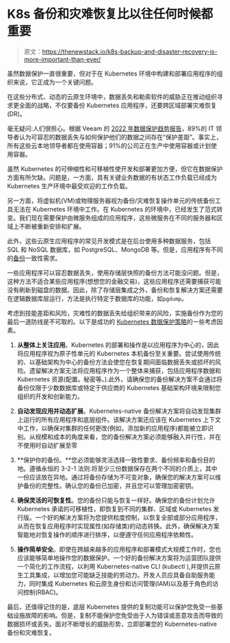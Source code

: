 # K8s 备份和灾难恢复比以往任何时候都重要

> 原文：<https://thenewstack.io/k8s-backup-and-disaster-recovery-is-more-important-than-ever/>

虽然数据保护一直很重要，但对于在 Kubernetes 环境中构建和部署应用程序的组织来说，它正成为一个关键问题。

在这些分布式、动态的云原生环境中，数据丢失和勒索软件的威胁正在推动组织寻求更全面的战略，不仅要备份 Kubernetes 应用程序，还要跨区域部署灾难恢复(DR)。

毫无疑问:人们很担心。根据 Veeam 的 [2022 年数据保护趋势报告](https://www.veeam.com/wp-data-protection-trends-report.html)，89%的 IT 领导者认为可容忍的数据丢失与如何保护他们的数据之间存在“保护差距”。事实上，所有这些云本地领导者都在使用容器；91%的公司正在生产中使用容器或计划使用容器。

虽然 Kubernetes 的可伸缩性和可移植性使开发和部署更加方便，但它在数据保护方面有所欠缺。问题是，一方面，具有关键业务数据的有状态工作负载已经成为 Kubernetes 生产环境中最受欢迎的工作负载。

另一方面，将虚拟机(VM)或物理服务器视为备份/灾难恢复操作单元的传统备份工具无法在 Kubernetes 环境中工作。在 Kubernetes 的环境中，已经发生了范式转变。我们现在需要保护由微服务组成的应用程序，这些微服务在不同的服务器和区域上不断被重新安排和扩展。

此外，这些云原生应用程序的常见开发模式是在后台使用多种数据服务，包括 SQL 和 NoSQL 数据库，如 PostgreSQL、MongoDB 等。但是，应用程序有不同的[备份](https://thenewstack.io/the-whys-whens-and-wherefores-of-kubernetes-backup/)一致性需求。

一些应用程序可以容忍数据丢失，使用存储层快照的备份方法可能没问题。但是，这种方法不适合某些应用程序(想想您的金融交易)，这些应用程序还需要捕获可能没有刷新到磁盘的数据。因此，除了存储层集成之外，备份和恢复解决方案还需要在逻辑数据库层运行，方法是执行特定于数据库的功能，如`pgdump`。

考虑到技能差距和风险，灾难性的数据丢失给组织带来的风险，实施备份作为您的最后一道防线是不可取的。以下是成功的 [Kubernetes 数据保护策略](https://thenewstack.io/the-data-protection-challenges-of-kubernetes/)的一些考虑因素。

1.  **从整体上关注应用**。Kubernetes 的部署和操作是以应用程序为中心的，因此将应用程序视为原子性单元的 Kubernetes 本机备份至关重要。尝试使用传统的、以基础架构为中心的备份方法会使您在恢复期间面临数据丢失或损坏的风险。遗留解决方案无法将应用程序作为一个整体来捕获，包括应用程序数据和 Kubernetes 资源(配置。秘密等。).此外，请确保您的备份解决方案不会通过将备份仅限于少数数据库或特定于供应商的 Kubernetes 基础架构环境来限制您组织的开发和创新能力。

2.  **自动发现应用并动态扩展**。Kubernetes-native 备份解决方案将自动发现集群上运行的所有应用程序和底层组件。该解决方案还应该在 Kubernetes 上下文中工作，以确保对集群的任何更改(例如，添加新的应用程序)都能被立即识别。从规模和成本的角度来看，您的备份解决方案必须能够融入并行性，并在不使用时自动扩展至零
3.  **保护你的备份。**您必须能够灵活选择一致性要求、备份频率和备份目的地。遵循永恒的 3-2-1 法则:将至少三份数据保存在两个不同的介质上，其中一份应该放在异地。通过将备份存储为不可变对象，确保您的解决方案可以维护备份的完整性。确认您的备份已加密，并且您可以管理加密密钥。

4.  **确保灵活的可恢复性**。您的备份只能与恢复一样好。确保您的备份计划允许 Kubernetes 承诺的可移植性，即恢复到不同的集群、区域或 Kubernetes 发行版。一个好的解决方案将为您提供粒度控制，以恢复全部或部分应用程序，从而在恢复应用程序时实现属性(如存储类)的动态转换。此外，确保解决方案智能地对恢复操作的顺序进行排序，以便遵守任何应用程序依赖性。

5.  **操作简单安全**。即使在跨越来越多的应用程序和部署模式大规模工作时，您也应该能够简单地操作您的数据保护。一个好的备份解决方案将为运营团队提供一个简化的工作流程，以利用 Kubernetes-native CLI (kubectl ),并提供云原生工具集成，以增加您可能缺乏技能的劳动力。开发人员应具备自助服务能力，同时集成 Kubernetes 和云原生身份和访问管理(IAM)以及基于角色的访问控制(RBAC)。

最后，还值得记住的是，底层 Kubernetes 提供的复制功能可以保护您免受一些基础设施故障的影响。但是，复制不能保护您免受由于人为错误或恶意攻击而导致的数据损坏或丢失。面对不断增长的威胁形势，立即部署您的 Kubernetes-native 备份和灾难恢复。

<svg xmlns:xlink="http://www.w3.org/1999/xlink" viewBox="0 0 68 31" version="1.1"><title>Group</title> <desc>Created with Sketch.</desc></svg>